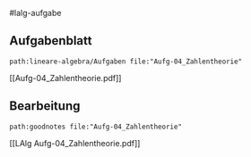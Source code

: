 #lalg-aufgabe
## Aufgabenblatt
```expander
path:lineare-algebra/Aufgaben file:"Aufg-04_Zahlentheorie"
```
[[Aufg-04_Zahlentheorie.pdf]]



## Bearbeitung

```expander
path:goodnotes file:"Aufg-04_Zahlentheorie"
```
[[LAlg Aufg-04_Zahlentheorie.pdf]]
